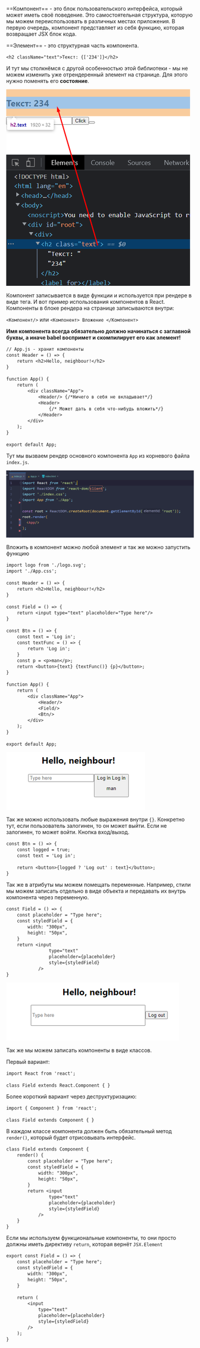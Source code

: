 
==Компонент== - это блок пользовательского интерфейса, который может иметь своё поведение. 
Это самостоятельная структура, которую мы можем переиспользовать в различных местах приложения.
В первую очередь, компонент представляет из себя функцию, которая возвращает JSX блок кода.

==Элемент== - это структурная часть компонента.

```JSX
<h2 className="text">Текст: {['234']}</h2>
```

И тут мы столкнёмся с другой особенностью этой библиотеки - мы не можем изменить уже отрендеренный элемент на странице. Для этого нужно поменять его **состояние**.

![](_png/4ca77bd26764343fd72d0ebc84b6bc74.png)

Компонент записывается в виде функции и используется при рендере в виде тега.
И вот пример использования компонентов в React. Компоненты в блоке рендера на странице записываются внутри:

`<Компонент/>` или `<Компонент> Вложение </Компонент>`

**Имя компонента всегда обязательно должно начинаться с заглавной буквы, а иначе babel воспримет и скомпилирует его как элемент!** 

```JSX
// App.js - хранит компоненты
const Header = () => {  
    return <h2>Hello, neighbour!</h2>  
}  
  
function App() {  
    return (  
        <div className="App">  
            <Header/> {/*Ничего в себя не вкладывает*/}  
            <Header>  
                {/* Может дать в себя что-нибудь вложить*/}  
            </Header>  
        </div>  
    );  
}  
  
export default App;
```

Тут мы вызваем рендер основного компонента `App` из корневого файла `index.js`.

![](_png/3a05c1ea3991d1efac82804955510d63.png)

Вложить в компонент можно любой элемент и так же можно запустить функцию

```JSX
import logo from './logo.svg';  
import './App.css';  
  
const Header = () => {  
    return <h2>Hello, neighbour!</h2>  
}  
  
const Field = () => {  
    return <input type="text" placeholder="Type here"/>  
}  
  
const Btn = () => {  
    const text = 'Log in';  
    const textFunc = () => {  
        return 'Log in';  
    }  
    const p = <p>man</p>;  
    return <button>{text} {textFunc()} {p}</button>;  
}  
  
function App() {  
    return (  
        <div className="App">  
            <Header/>  
            <Field/>  
            <Btn/>  
        </div>  
    );  
}  
  
export default App;
```

![](_png/97cbbde648efadd616a91f30a9722c9c.png)

Так же можно использовать любые выражения внутри `{}`. Конкретно тут, если пользователь залогинен, то он может выйти. Если не залогинен, то может войти. Кнопка вход/выход.

```JSX
const Btn = () => {  
    const logged = true;  
    const text = 'Log in';  
  
    return <button>{logged ? 'Log out' : text}</button>;  
}
```

Так же в атрибуты мы можем помещать переменные. 
Например, стили мы можем записать отдельно в виде объекта и передавать их внутрь компонента через переменную.

```JSX
const Field = () => {  
    const placeholder = "Type here";  
    const styledField = {  
        width: "300px",  
        height: "50px",
    }  
    return <input 
			    type="text" 
			    placeholder={placeholder} 
			    style={styledField}
		    />  
}
```

![](_png/c35d5070d29a21b1d1cfe8a3ea359e7d.png)

Так же мы можем записать компоненты  в виде классов. 

Первый вариант:
```JSX
import React from 'react';

class Field extends React.Component { }
```

Более короткий вариант через деструктуризацию:

```JSX
import { Component } from 'react';

class Field extends Component { }
```

В каждом классе компонента должен быть обязательный метод `render()`, который будет отрисовывать интерфейс.

```JSX
class Field extends Component {  
    render() {  
        const placeholder = "Type here";  
        const styledField = {  
            width: "300px",  
            height: "50px",  
        }  
        return <input 
			    type="text" 
			    placeholder={placeholder} 
			    style={styledField}
		    />   
    }  
}
```

Если мы используем функциональные компоненты, то они просто должны иметь директиву `return`, которая вернёт `JSX.Element`

```JSX
export const Field = () => {  
	const placeholder = "Type here";  
	const styledField = {  
		width: "300px",  
		height: "50px",  
	}  
	
	return (
		<input 
			type="text" 
			placeholder={placeholder} 
			style={styledField}
		/>   
    );
}
```